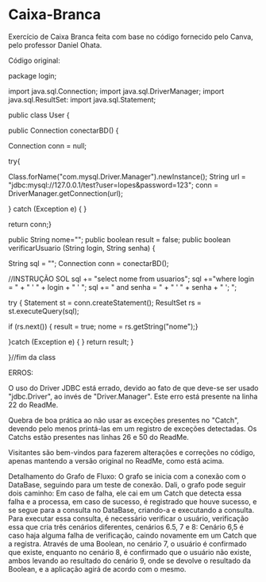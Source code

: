 # Caixa-Branca
Exercício de Caixa Branca feita com base no código fornecido pelo Canva, pelo professor Daniel Ohata.

Código original:

package login;

import java.sql.Connection;
import java.sql.DriverManager;
import java.sql.ResultSet:
import java.sql.Statement;


public class User {

public Connection conectarBD() {

Connection conn = null;

try{

Class.forName("com.mysql.Driver.Manager").newInstance();
String url = "jdbc:mysql://127.0.0.1/test?user=lopes&password=123";
conn = DriverManager.getConnection(url);

} catch (Exception e) { }

return conn;}

public String nome="";
public boolean result = false;
public boolean verificarUsuario (String login, String senha) {

String sql = "";
Connection conn = conectarBD();

//INSTRUÇÃO SOL
sql += "select nome from usuarios";
sql +="where login = " + " ' " + login + " ' ";
sql += " and senha = " + " ' " + senha + " '; ";

try {
Statement st = conn.createStatement();
ResultSet rs = st.executeQuery(sql);

if (rs.next()) {
result = true;
nome = rs.getString("nome");}

}catch (Exception e) { }
return result; }

}//fim da class

ERROS:

O uso do Driver JDBC está errado, devido ao fato de que deve-se ser usado "jdbc.Driver", ao invés de "Driver.Manager". Este erro está presente na linha 22 do ReadMe.

Quebra de boa prática ao não usar as exceções presentes no "Catch", devendo pelo menos printá-las em um registro de exceções detectadas. Os Catchs estão presentes nas linhas 26 e 50 do ReadMe.

Visitantes são bem-vindos para fazerem alterações e correções no código, apenas mantendo a versão original no ReadMe, como está acima.

Detalhamento do Grafo de Fluxo: O grafo se inicia com a conexão com o DataBase, seguindo para um teste de conexão. Dali, o grafo pode seguir dois caminho: Em caso de falha, ele cai em um Catch que detecta essa falha e a processa, em caso de sucesso, é registrado que houve sucesso, e se segue para a consulta no DataBase, criando-a e executando a consulta. Para executar essa consulta, é necessário verificar o usuário, verificação essa que cria três cenários diferentes, cenários 6.5, 7 e 8: Cenário 6,5 é caso haja alguma falha de verificação, caindo novamente em um Catch que a registra. Através de uma Boolean, no cenário 7, o usuário é confirmado que existe, enquanto no cenário 8, é confirmado que o usuário não existe, ambos levando ao resultado do cenário 9, onde se devolve o resultado da Boolean, e a aplicação agirá de acordo com o mesmo.
